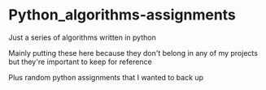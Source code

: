 # Python_algorithms-assignments
Just a series of algorithms written in python


Mainly putting these here because they don't belong in any of my projects but they're important to keep for reference


Plus random python assignments that I wanted to back up 
